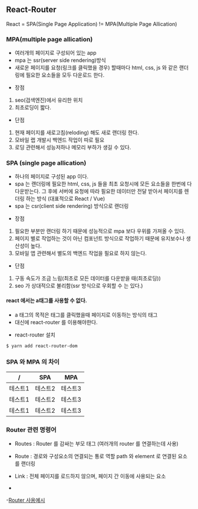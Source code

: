 ## React-Router
React = SPA(Single Page Application) != MPA(Multiple Page Allication) 

### MPA(multiple page allication)
- 여러개의 페이지로 구성되어 있는 app
- mpa 는 ssr(server side rendering)방식
- 새로운 페이지를 요청(링크를 클릭했을 경우) 할때마다 html, css, js 와 같은 랜더링에 필요한 요소들을 모두 다운로드 한다. 

* 장점
1. seo(검색엔진)에서 유리한 위치
2. 최초로딩이 짧다.

* 단점
1. 현재 페이지를 새로고침(reloding) 해도 새로 랜더링 한다.
2. 모바일 랩 개발시 백엔드 작업이 따로 필요
3. 로딩 관련해서 성능저하나 메모리 부하가 생길 수 있다.

### SPA (single page allication)
- 하나의 페이지로 구성된 app 이다.
- spa 는 랜더링에 필요한 html, css, js 들을 최초 요청시에 모든 요소들을 한번에 다 다운받는다. 그 후에 서버에 요청에 따라 필요한 데이터만 전달 받아서 페이지를 렌더링 하는 방식 (대표적으로 React / Vue)
- spa 는 csr(client side rendering) 방식으로 랜더링

* 장점
1. 필요한 부분만 랜더링 하기 때문에 성능적으로 mpa 보다 우위를 가져올 수 있다.
2. 페이지 별로 작업하는 것이 아닌 컴포넌트 방식으로 작업하기 때문에 유지보수나 생산성이 높다.
3. 모바일 앱 관련해서 별도의 백엔드 작업을 필요로 하지 않는다.

* 단점
1. 구동 속도가 조금 느림(최초로 모든 데이터를 다운받을 때(최초로딩))
2. seo 가 상대적으로 불리함(ssr 방식으로 우회할 수 는 있다.)

#### react 에서는 a태그를 사용할 수 없다.
- a 태그의 목적은 태그를 클릭했을때 페이지로 이동하는 방식의 태그
- 대신에 react-router 를 이용해야한다.

* react-router 설치
```
$ yarn add react-router-dom
```


### SPA 와 MPA 의 차이
|/|SPA|MPA|
|---|---|---|
|테스트1|테스트2|테스트3|
|테스트1|테스트2|테스트3|
|테스트1|테스트2|테스트3|


### Router 관련 명령어
* Routes : Router 를 감싸는 부모 태그 (여러개의 router 를 연결하는데 사용)
* Route : 경로와 구성요소의 연결되는 통로 역할 path 와 element 로 연결된 요소를 랜더링
* Link : 전체 페이지를 로드하지 않으며, 페이지 간 이동에 사용되는 요소

*
-[Router 사용예시](./code/react-router/src/App.jsx)